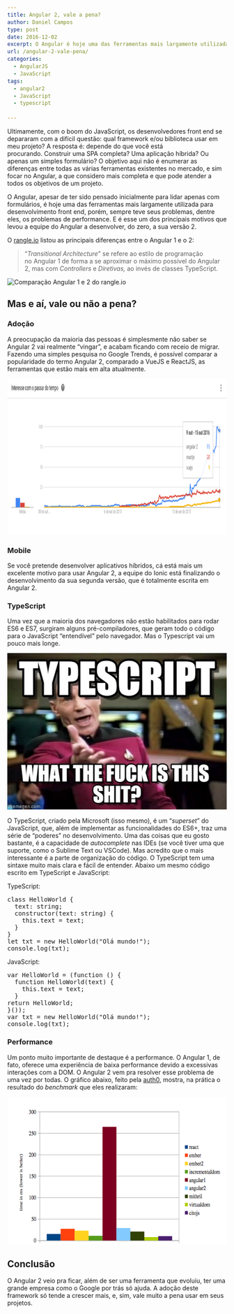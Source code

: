 ```yaml
---
title: Angular 2, vale a pena?
author: Daniel Campos
type: post
date: 2016-12-02
excerpt: O Angular é hoje uma das ferramentas mais largamente utilizada para desenvolvimento front end. Vale a pena migrar para a nova versão?
url: /angular-2-vale-pena/
categories:
  - AngularJS
  - JavaScript
tags:
  - angular2
  - JavaScript
  - typescript

---
```

Ultimamente, com o boom do JavaScript, os desenvolvedores front end se depararam com a difícil questão: qual framework e/ou biblioteca usar em meu projeto? A resposta é: depende do que você está procurando. Construir uma SPA completa? Uma aplicação híbrida? Ou apenas um simples formulário? O objetivo aqui não é enumerar as diferenças entre todas as várias ferramentas existentes no mercado, e sim focar no Angular, a que considero mais completa e que pode atender a todos os objetivos de um projeto.

O Angular, apesar de ter sido pensado inicialmente para lidar apenas com formulários, é hoje uma das ferramentas mais largamente utilizada para desenvolvimento front end, porém, sempre teve seus problemas, dentre eles, os problemas de performance. E é esse um dos principais motivos que levou a equipe do Angular a desenvolver, do zero, a sua versão 2.

O <a href="https://angular-2-training-book.rangle.io/handout/why_angular_2.html" target="_blank">rangle.io</a> listou as principais diferenças entre o Angular 1 e o 2:

> “_Transitional Architecture_” se refere ao estilo de programação no Angular 1 de forma a se aproximar o máximo possível do Angular 2, mas com _Controllers_ e _Diretivas,_ ao invés de classes TypeScript.

<img class="alignnone wp-image-56319 size-full" src="https://raw.githubusercontent.com/diegoeis/tableless-static-images/master/2016/10/Captura-de-Tela-2016-10-27-às-10.28.09.png" alt="Comparação Angular 1 e 2 do rangle.io" width="718" height="274" />

## Mas e aí, vale ou não a pena?

### Adoção

A preocupação da maioria das pessoas é simplesmente não saber se Angular 2 vai realmente “vingar”, e acabam ficando com receio de migrar. Fazendo uma simples pesquisa no Google Trends, é possível comparar a popularidade do termo Angular 2, comparado a VueJS e ReactJS, as ferramentas que estão mais em alta atualmente.

<img class="alignnone wp-image-56321 size-full" src="https://raw.githubusercontent.com/diegoeis/tableless-static-images/master/2016/10/trends.jpg" alt="Comparação entre AngularJS, VueJS e ReactJS" width="1118" height="357" />

### Mobile

Se você pretende desenvolver aplicativos híbridos, cá está mais um excelente motivo para usar Angular 2, a equipe do Ionic está finalizando o desenvolvimento da sua segunda versão, que é totalmente escrita em Angular 2.

### TypeScript

Uma vez que a maioria dos navegadores não estão habilitados para rodar ES6 e ES7, surgiram alguns pré-compiladores, que geram todo o código para o JavaScript “entendível” pelo navegador. Mas o Typescript vai um pouco mais longe.

<img class="alignnone wp-image-56324 size-full" src="https://raw.githubusercontent.com/diegoeis/tableless-static-images/master/2016/10/v94tyy.jpg" alt="Meme TypeScript" width="512" height="358" />

O TypeScript, criado pela Microsoft (isso mesmo), é um “_superset_” do JavaScript, que, além de implementar as funcionalidades do ES6+, traz uma série de “poderes” no desenvolvimento. Uma das coisas que eu gosto bastante, é a capacidade de _autocomplete_ nas IDEs (se você tiver uma que suporte, como o Sublime Text ou VSCode). Mas acredito que o mais interessante é a parte de organização do código. O TypeScript tem uma sintaxe muito mais clara e fácil de entender. Abaixo um mesmo código escrito em TypeScript e JavaScript:

TypeScript:

<pre class="lang-javascript">class HelloWorld {
  text: string;
  constructor(text: string) {
    this.text = text;
  }
}
let txt = new HelloWorld("Olá mundo!");
console.log(txt);
</pre>

JavaScript:

<pre class="lang-javascript">var HelloWorld = (function () {
  function HelloWorld(text) {
    this.text = text;
  }
return HelloWorld;
}());
var txt = new HelloWorld("Olá mundo!");
console.log(txt);</pre>

### Performance

Um ponto muito importante de destaque é a performance. O Angular 1, de fato, oferece uma experiência de baixa performance devido a excessivas interações com a DOM. O Angular 2 vem pra resolver esse problema de uma vez por todas. O gráfico abaixo, feito pela <a href="https://auth0.com/blog/more-benchmarks-virtual-dom-vs-angular-12-vs-mithril-js-vs-the-rest/" target="_blank">auth0</a>, mostra, na prática o resultado do _benchmark_ que eles realizaram:

<img class="alignnone wp-image-56328 size-full" src="https://raw.githubusercontent.com/diegoeis/tableless-static-images/master/2016/10/angular2-grafico.png" alt="angular2 grafico por auth0" width="615" height="338" />

## Conclusão

O Angular 2 veio pra ficar, além de ser uma ferramenta que evoluiu, ter uma grande empresa como o Google por trás só ajuda. A adoção deste framework só tende a crescer mais, e, sim, vale muito a pena usar em seus projetos.